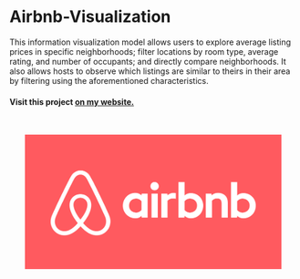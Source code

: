 # Airbnb-Visualization
This information visualization model allows users to explore average listing prices in specific neighborhoods; filter locations by room type, average rating, and number of occupants; and directly compare neighborhoods. It also allows hosts to observe which listings are similar to theirs in their area by filtering using the aforementioned characteristics.

#### Visit this project [on my website.](http://airbnb.cliffpanos.com "Airbnb Vis on cliffpanos.com")

<br>
<p align="center">
    <img src="images/airbnbBanner.png" width=450em>
</p>
